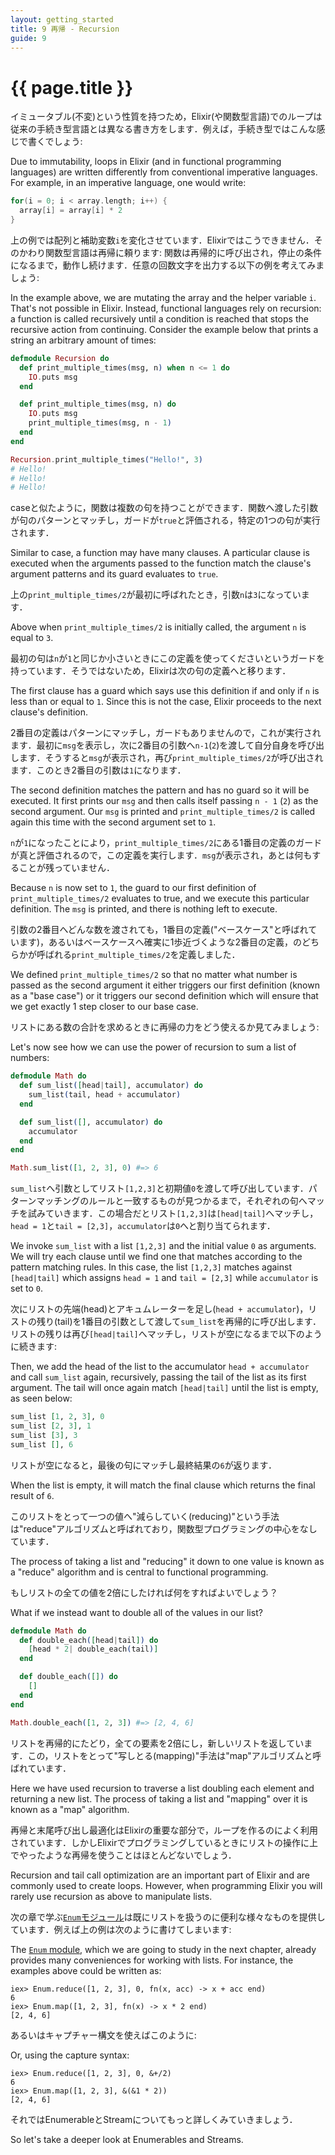 ```yaml
---
layout: getting_started
title: 9 再帰 - Recursion
guide: 9
---
```


# {{ page.title }}

  <div class="toc"></div>

イミュータブル(不変)という性質を持つため，Elixir(や関数型言語)でのループは従来の手続き型言語とは異なる書き方をします．例えば，手続き型ではこんな感じで書くでしょう:

Due to immutability, loops in Elixir (and in functional programming languages) are written differently from conventional imperative languages. For example, in an imperative language, one would write:

```c
for(i = 0; i < array.length; i++) {
  array[i] = array[i] * 2
}
```

上の例では配列と補助変数`i`を変化させています．Elixirではこうできません．そのかわり関数型言語は再帰に頼ります: 関数は再帰的に呼び出され，停止の条件になるまで，動作し続けます．任意の回数文字を出力する以下の例を考えてみましょう:


In the example above, we are mutating the array and the helper variable `i`. That's not possible in Elixir. Instead, functional languages rely on recursion: a function is called recursively until a condition is reached that stops the recursive action from continuing. Consider the example below that prints a string an arbitrary amount of times:

```elixir
defmodule Recursion do
  def print_multiple_times(msg, n) when n <= 1 do
    IO.puts msg
  end

  def print_multiple_times(msg, n) do
    IO.puts msg
    print_multiple_times(msg, n - 1)
  end
end

Recursion.print_multiple_times("Hello!", 3)
# Hello!
# Hello!
# Hello!
```

caseと似たように，関数は複数の句を持つことができます．関数へ渡した引数が句のパターンとマッチし，ガードが`true`と評価される，特定の1つの句が実行されます．

Similar to case, a function may have many clauses. A particular clause is executed when the arguments passed to the function match the clause's argument patterns and its guard evaluates to `true`.

上の`print_multiple_times/2`が最初に呼ばれたとき，引数`n`は`3`になっています．

Above when `print_multiple_times/2` is initially called, the argument `n` is equal to `3`.

最初の句は`n`が`1`と同じか小さいときにこの定義を使ってくださいというガードを持っています．そうではないため，Elixirは次の句の定義へと移ります．

The first clause has a guard which says use this definition if and only if `n` is less than or equal to `1`. Since this is not the case, Elixir proceeds to the next clause's definition.

2番目の定義はパターンにマッチし，ガードもありませんので，これが実行されます．最初に`msg`を表示し，次に2番目の引数へ`n-1`(`2`)を渡して自分自身を呼び出します．そうすると`msg`が表示され，再び`print_multiple_times/2`が呼び出されます．このとき2番目の引数は`1`になります．

The second definition matches the pattern and has no guard so it will be executed. It first prints our `msg` and then calls itself passing `n - 1` (`2`) as the second argument. Our `msg` is printed and `print_multiple_times/2` is called again this time with the second argument set to `1`.

`n`が`1`になったことにより，`print_multiple_times/2`にある1番目の定義のガードが真と評価されるので，この定義を実行します．`msg`が表示され，あとは何もすることが残っていません．

Because `n` is now set to `1`, the guard to our first definition of `print_multiple_times/2` evaluates to true, and we execute this particular definition. The `msg` is printed, and there is nothing left to execute.

引数の2番目へどんな数を渡されても，1番目の定義("ベースケース"と呼ばれています)，あるいはベースケースへ確実に1歩近づくような2番目の定義，のどちらかが呼ばれる`print_multiple_times/2`を定義しました．

We defined `print_multiple_times/2` so that no matter what number is passed as the second argument it either triggers our first definition (known as a "base case") or it triggers our second definition which will ensure that we get exactly 1 step closer to our base case.

リストにある数の合計を求めるときに再帰の力をどう使えるか見てみましょう:

Let's now see how we can use the power of recursion to sum a list of numbers:

```elixir
defmodule Math do
  def sum_list([head|tail], accumulator) do
    sum_list(tail, head + accumulator)
  end

  def sum_list([], accumulator) do
    accumulator
  end
end

Math.sum_list([1, 2, 3], 0) #=> 6
```

`sum_list`へ引数としてリスト`[1,2,3]`と初期値`0`を渡して呼び出しています．パターンマッチングのルールと一致するものが見つかるまで，それぞれの句へマッチを試みていきます．この場合だとリスト`[1,2,3]`は`[head|tail]`へマッチし，`head = 1`と`tail = [2,3]`，`accumulator`は`0`へと割り当てられます．

We invoke `sum_list` with a list `[1,2,3]` and the initial value `0` as arguments. We will try each clause until we find one that matches according to the pattern matching rules. In this case, the list `[1,2,3]` matches against `[head|tail]` which assigns `head = 1` and `tail = [2,3]` while `accumulator` is set to `0`.

次にリストの先端(head)とアキュムレーターを足し(`head + accumulator`)，リストの残り(tail)を1番目の引数として渡して`sum_list`を再帰的に呼び出します．リストの残りは再び`[head|tail]`へマッチし，リストが空になるまで以下のように続きます:

Then, we add the head of the list to the accumulator `head + accumulator` and call `sum_list` again, recursively, passing the tail of the list as its first argument. The tail will once again match `[head|tail]` until the list is empty, as seen below:

```elixir
sum_list [1, 2, 3], 0
sum_list [2, 3], 1
sum_list [3], 3
sum_list [], 6
```

リストが空になると，最後の句にマッチし最終結果の`6`が返ります．

When the list is empty, it will match the final clause which returns the final result of `6`.

このリストをとって一つの値へ"減らしていく(reducing)"という手法は"reduce"アルゴリズムと呼ばれており，関数型プログラミングの中心をなしています．

The process of taking a list and "reducing" it down to one value is known as a "reduce" algorithm and is central to functional programming.

もしリストの全ての値を2倍にしたければ何をすればよいでしょう？

What if we instead want to double all of the values in our list?

```elixir
defmodule Math do
  def double_each([head|tail]) do
    [head * 2| double_each(tail)]
  end

  def double_each([]) do
    []
  end
end

Math.double_each([1, 2, 3]) #=> [2, 4, 6]
```

リストを再帰的にたどり，全ての要素を2倍にし，新しいリストを返しています．この，リストをとって"写しとる(mapping)"手法は"map"アルゴリズムと呼ばれています．

Here we have used recursion to traverse a list doubling each element and returning a new list. The process of taking a list and "mapping" over it is known as a "map" algorithm.

再帰と末尾呼び出し最適化はElixirの重要な部分で，ループを作るのによく利用されています．しかしElixirでプログラミングしているときにリストの操作に上でやったような再帰を使うことはほとんどないでしょう．

Recursion and tail call optimization are an important part of Elixir and are commonly used to create loops. However, when programming Elixir you will rarely use recursion as above to manipulate lists.

次の章で学ぶ[`Enum`モジュール](/docs/stable/elixir/Enum.html)は既にリストを扱うのに便利な様々なものを提供しています．例えば上の例は次のように書けてしまいます:

The [`Enum` module](/docs/stable/elixir/Enum.html), which we are going to study in the next chapter, already provides many conveniences for working with lists. For instance, the examples above could be written as:

```iex
iex> Enum.reduce([1, 2, 3], 0, fn(x, acc) -> x + acc end)
6
iex> Enum.map([1, 2, 3], fn(x) -> x * 2 end)
[2, 4, 6]
```

あるいはキャプチャー構文を使えばこのように:

Or, using the capture syntax:

```iex
iex> Enum.reduce([1, 2, 3], 0, &+/2)
6
iex> Enum.map([1, 2, 3], &(&1 * 2))
[2, 4, 6]
```

それではEnumerableとStreamについてもっと詳しくみていきましょう．

So let's take a deeper look at Enumerables and Streams.
